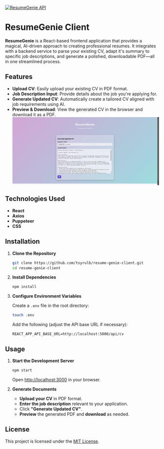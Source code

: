 [![ResumeGenie API](https://img.shields.io/badge/GitHub-ResumeGenie%20API-yellow?style=for-the-badge)](https://github.com/tsyrulb/ResumeGenie)

# ResumeGenie Client

**ResumeGenie** is a React-based frontend application that provides a magical, AI-driven approach to creating professional resumes. It integrates with a backend service to parse your existing CV, adapt it's summary to specific job descriptions, and generate a polished, downloadable PDF—all in one streamlined process.


## Features

- **Upload CV**: Easily upload your existing CV in PDF format.
- **Job Description Input**: Provide details about the job you're applying for.
- **Generate Updated CV**: Automatically create a tailored CV aligned with job requirements using AI.
- **Preview & Download**: View the generated CV in the browser and download it as a PDF.
![Description of GIF](ResumeGenie.gif)

## Technologies Used

- **React**
- **Axios**
- **Puppeteer**
- **CSS**

## Installation

1. **Clone the Repository**

   ```bash
   git clone https://github.com/tsyrulb/resume-genie-client.git
   cd resume-genie-client
   ```

2. **Install Dependencies**

   ```bash
   npm install
   ```

3. **Configure Environment Variables**

   Create a `.env` file in the root directory:

   ```bash
   touch .env
   ```

   Add the following (adjust the API base URL if necessary):

   ```env
   REACT_APP_API_BASE_URL=http://localhost:5000/api/cv
   ```

## Usage

1. **Start the Development Server**

   ```bash
   npm start
   ```

   Open [http://localhost:3000](http://localhost:3000) in your browser.

2. **Generate Documents**

   - **Upload your CV** in PDF format.
   - **Enter the job description** relevant to your application.
   - Click **"Generate Updated CV"**.
   - **Preview** the generated PDF and **download** as needed.

## License

This project is licensed under the [MIT License](LICENSE).
